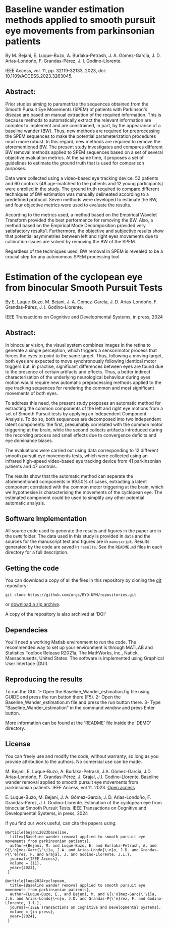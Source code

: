 # Baseline wander estimation methods applied to smooth pursuit eye movements from parkinsonian patients
By M. Bejani, E. Luque-Buzo, A. Burlaka-Petrash, J. A. Gómez-García, J. D. Arias-Londoño, F. Grandas-Pérez, J. I. Godino-Llorente.

IEEE Access, vol. 11, pp. 32119-32133, 2023, doi: 10.1109/ACCESS.2023.3263045.

## Abstract:  

Prior studies aiming to parametrize the sequences obtained from the Smooth Pursuit Eye Movements (SPEM) of patients with Parkinson's disease are based on manual extraction of the required information. This is because methods to automatically extract the relevant information are complex to implement and are constrained, in part, by the appearance of a baseline wander (BW). Thus, new methods are required for preprocessing the SPEM sequences to make the potential parameterization procedures much more robust. In this regard, new methods are required to remove the aforementioned BW. The present study investigates and compares different BW removal methods applied to SPEM sequences based on a set of several objective evaluation metrics. At the same time, it proposes a set of guidelines to estimate the ground truth that is used for comparison purposes. 

Data were collected using a video-based eye tracking device. 52 patients and 60 controls (48 age-matched to the patients and 12 young participants) were enrolled in the study. The ground truth required to compare different techniques of BW estimation was manually delineated according to a predefined protocol. Seven methods were developed to estimate the BW, and four objective metrics were used to evaluate the results. 

According to the metrics used, a method based on the Empirical Wavelet Transform provided the best performance for removing the BW. Also, a method based on the Empirical Mode Decomposition provided very satisfactory results1. Furthermore, the objective and subjective results show that potential asymmetries between left and right eyes movements due to calibration issues are solved by removing the BW of the SPEM. 

Regardless of the techniques used, BW removal in SPEM is revealed to be a crucial step for any autonomous SPEM processing tool. 

# Estimation of the cyclopean eye from binocular Smooth Pursuit Tests
By E. Luque-Buzo, M. Bejani, J. A. Gómez-García, J. D. Arias-Londoño, F. Grandas-Pérez, J. I. Godino-Llorente.

IEEE Transactions on Cognitive and Developmental Systems, in press, 2024 

## Abstract:  

In binocular vision, the visual system combines images in the retina to generate a single perception, which triggers a sensorimotor process that forces the eyes to point to the same target. Thus, following a moving target, both eyes are expected to move synchronously following identical motor triggers but, in practise, significant differences between eyes are found due to the presence of certain artifacts and effects. Thus, a better indirect characterisation of the underlying neurological behaviour during eyes motion would require new automatic preprocessing methods applied to the eye tracking sequences for rendering the common and most significant movements of both eyes.

To address this need, the present study proposes an automatic method for extracting the common components of the left and right eye motions from a set of Smooth Pursuit tests by applying an Independent Component Analysis. To do so, both sequences are decomposed into two independent latent components: the first, presumably correlated with the common motor triggering at the brain, while the second collects artifacts introduced during the recording process and small effects due to convergence deficits and eye dominance biases. 

The evaluations were carried out using data corresponding to 12 different smooth pursuit eye movements tests, which were collected using an infrared high-speed video-based eye tracking device from 41 parkinsonian patients and 47 controls.

The results show that the automatic method can separate the aforementioned components in 99.50\% of cases, extracting a latent component correlated with the common motor triggering at the brain, which we hypothesise is characterising the movements of the cyclopean eye. The estimated component could be used to simplify any other potential automatic analysis.  

## Software Implementation
All source code used to generate the results and figures in the paper are in
the `DEMO` folder.
The data used in this study is provided in `data` and the sources for the
manuscript text and figures are in `manuscript`.
Results generated by the code are saved in `results`.
See the `README.md` files in each directory for a full description.

## Getting the code

You can download a copy of all the files in this repository by cloning the
[git](https://git-scm.com/) repository:

    git clone https://github.com/orgs/BYO-UPM/repositories.git

or [download a zip archive]([https://github.com/orgs/BYO-UPM/repositories/archive/master.zip).

A copy of the repository is also archived at 'DOI'

## Dependecies

You'll need a working Matlab environment to run the code. The recommended way to set up your environment is through MATLAB and Statistics Toolbox Release R2021a, The MathWorks, Inc., Natick, Massachusetts, United States. The software is implemented using Graphical User Interface (GUI).

## Reproducing the results

To run the GUI:
1- Open the Baseline_Wander_estimation.fig file using GUIDE and press the run button there (F5).
2- Open the Baseline_Wander_estimation.m file and press the run button there.
3- Type "Baseline_Wander_estimation" in the command window and press Enter button. 

More information can be found at the 'README' file inside the 'DEMO' directory.

## License

You can freely use and modify the code, without warranty, so long as you provide attribution to the authors. No comercial use can be made. 

M. Bejani, E. Luque-Buzo, A. Burlaka-Petrash, J.A. Gómez-García, J.D. Arias-Londoño, F. Grandas-Pérez, J. Grajal, J.I. Godino-Llorente. Baseline wander removal applied to smooth pursuit eye movements from parkinsonian patients. IEEE Access, vol 11. 2023. [Open access](https://ieeexplore.ieee.org/document/10086500)

E. Luque-Buzo, M. Bejani, J. A. Gómez-García, J. D. Arias-Londoño, F. Grandas-Pérez, J. I. Godino-Llorente. Estimation of the cyclopean eye from binocular Smooth Pursuit Tests. IEEE Transactions on Cognitive and Developmental Systems, in press, 2024 

If you find our work useful, can cite the papers using:

```
@article{bejani2023baseline,
  title={Baseline wander removal applied to smooth pursuit eye movements from parkinsonian patients},
  author={Bejani, M. and Luque-Buzo, E. and Burlaka-Petrash, A. and G{\'o}mez-Garc{\'\i}a, J.A. and Arias-Londo{\~n}o, J.D. and Grandas-P{\'e}rez, F. and Grajal, J. and Godino-Llorente, J.I.},
  journal={IEEE Access},
  volume = {11},
  year={2023},
 }

@article{luqe2024cyclopean,
  title={Baseline wander removal applied to smooth pursuit eye movements from parkinsonian patients},
  author={Luque-Buzo, E., and Bejani, M. and G{\'o}mez-Garc{\'\i}a, J.A. and Arias-Londo{\~n}o, J.D. and Grandas-P{\'e}rez, F. and Godino-Llorente, J.I.},
  journal={IEEE Transactions on Cognitive and Developmental Systems},
  volume = {in press},
  year={2024},
 }


```
